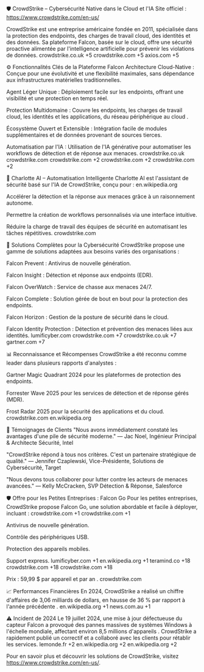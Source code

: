 🛡️ CrowdStrike – Cybersécurité Native dans le Cloud et l'IA
Site officiel : https://www.crowdstrike.com/en-us/

CrowdStrike est une entreprise américaine fondée en 2011, spécialisée dans la protection des endpoints, des charges de travail cloud, des identités et des données. Sa plateforme Falcon, basée sur le cloud, offre une sécurité proactive alimentée par l'intelligence artificielle pour prévenir les violations de données.
crowdstrike.co.uk
+5
crowdstrike.com
+5
axios.com
+5

⚙️ Fonctionnalités Clés de la Plateforme Falcon
Architecture Cloud-Native : Conçue pour une évolutivité et une flexibilité maximales, sans dépendance aux infrastructures matérielles traditionnelles.

Agent Léger Unique : Déploiement facile sur les endpoints, offrant une visibilité et une protection en temps réel.

Protection Multidomaine : Couvre les endpoints, les charges de travail cloud, les identités et les applications, du réseau périphérique au cloud .

Écosystème Ouvert et Extensible : Intégration facile de modules supplémentaires et de données provenant de sources tierces.

Automatisation par l'IA : Utilisation de l'IA générative pour automatiser les workflows de détection et de réponse aux menaces.
crowdstrike.co.uk
crowdstrike.com
crowdstrike.com
+2
crowdstrike.com
+2
crowdstrike.com
+2

🧠 Charlotte AI – Automatisation Intelligente
Charlotte AI est l'assistant de sécurité basé sur l'IA de CrowdStrike, conçu pour :
en.wikipedia.org

Accélérer la détection et la réponse aux menaces grâce à un raisonnement autonome.

Permettre la création de workflows personnalisés via une interface intuitive.

Réduire la charge de travail des équipes de sécurité en automatisant les tâches répétitives.
crowdstrike.com

🔐 Solutions Complètes pour la Cybersécurité
CrowdStrike propose une gamme de solutions adaptées aux besoins variés des organisations :

Falcon Prevent : Antivirus de nouvelle génération.

Falcon Insight : Détection et réponse aux endpoints (EDR).

Falcon OverWatch : Service de chasse aux menaces 24/7.

Falcon Complete : Solution gérée de bout en bout pour la protection des endpoints.

Falcon Horizon : Gestion de la posture de sécurité dans le cloud.

Falcon Identity Protection : Détection et prévention des menaces liées aux identités.
lumificyber.com
crowdstrike.com
+7
crowdstrike.co.uk
+7
gartner.com
+7

📊 Reconnaissance et Récompenses
CrowdStrike a été reconnu comme leader dans plusieurs rapports d'analystes :

Gartner Magic Quadrant 2024 pour les plateformes de protection des endpoints.

Forrester Wave 2025 pour les services de détection et de réponse gérés (MDR).

Frost Radar 2025 pour la sécurité des applications et du cloud.
crowdstrike.com
en.wikipedia.org

💼 Témoignages de Clients
"Nous avons immédiatement constaté les avantages d'une pile de sécurité moderne."
— Jac Noel, Ingénieur Principal & Architecte Sécurité, Intel

"CrowdStrike répond à tous nos critères. C'est un partenaire stratégique de qualité."
— Jennifer Czaplewski, Vice-Présidente, Solutions de Cybersécurité, Target

"Nous devons tous collaborer pour lutter contre les acteurs de menaces avancées."
— Kelly McCracken, SVP Détection & Réponse, Salesforce

🛡️ Offre pour les Petites Entreprises : Falcon Go
Pour les petites entreprises, CrowdStrike propose Falcon Go, une solution abordable et facile à déployer, incluant :
crowdstrike.com
+1
crowdstrike.com
+1

Antivirus de nouvelle génération.

Contrôle des périphériques USB.

Protection des appareils mobiles.

Support express.
lumificyber.com
+1
en.wikipedia.org
+1
teramind.co
+18
crowdstrike.com
+18
crowdstrike.com
+18

Prix : 59,99 $ par appareil et par an .
crowdstrike.com

📈 Performances Financières
En 2024, CrowdStrike a réalisé un chiffre d'affaires de 3,06 milliards de dollars, en hausse de 36 % par rapport à l'année précédente .
en.wikipedia.org
+1
news.com.au
+1

⚠️ Incident de 2024
Le 19 juillet 2024, une mise à jour défectueuse du capteur Falcon a provoqué des pannes massives de systèmes Windows à l'échelle mondiale, affectant environ 8,5 millions d'appareils . CrowdStrike a rapidement publié un correctif et a collaboré avec les clients pour rétablir les services.
lemonde.fr
+2
en.wikipedia.org
+2
en.wikipedia.org
+2

Pour en savoir plus et découvrir les solutions de CrowdStrike, visitez https://www.crowdstrike.com/en-us/.
